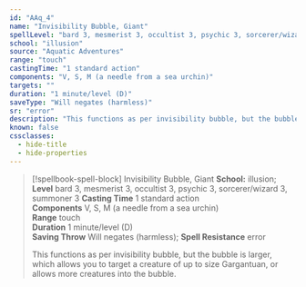 ```yaml
---
id: "AAq_4"
name: "Invisibility Bubble, Giant"
spellLevel: "bard 3, mesmerist 3, occultist 3, psychic 3, sorcerer/wizard 3, summoner 3"
school: "illusion"
source: "Aquatic Adventures"
range: "touch"
castingTime: "1 standard action"
components: "V, S, M (a needle from a sea urchin)"
targets: ""
duration: "1 minute/level (D)"
saveType: "Will negates (harmless)"
sr: "error"
description: "This functions as per invisibility bubble, but the bubble is larger, which allows you to target a creature of up to size Gargantuan, or allows more creatures into the bubble."
known: false
cssclasses:
  - hide-title
  - hide-properties
---
```


> [!spellbook-spell-block] Invisibility Bubble, Giant
> **School:** illusion; **Level** bard 3, mesmerist 3, occultist 3, psychic 3, sorcerer/wizard 3, summoner 3
> **Casting Time** 1 standard action  
> **Components** V, S, M (a needle from a sea urchin)  
> **Range** touch  
> **Duration** 1 minute/level (D)  
> **Saving Throw** Will negates (harmless); **Spell Resistance** error
> 
> This functions as per invisibility bubble, but the bubble is larger, which allows you to target a creature of up to size Gargantuan, or allows more creatures into the bubble.